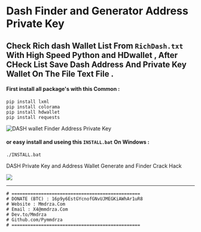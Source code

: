 # Dash Finder and Generator Address Private Key
## Check Rich dash Wallet List From `RichDash.txt` With High Speed Python and HDwallet , After CHeck List Save Dash Address And Private Key Wallet On The File Text File .
#### First install all package's with this Common :
```
pip install lxml
pip install colorama
pip install hdwallet
pip install requests

```
![DASH wallet Finder Address Private Key](https://github.com/Pymmdrza/DASH_Finder/blob/main/dashlistwallet-opt.jpg 'DASH wallet Finder Address Private Key')

#### or easy install and useing this `INSTALL.bat` On Windows :

```
./INSTALL.bat
```
DASH Private Key and Address Wallet Generate and Finder Crack Hack

![](https://github.com/Pymmdrza/DASH_Finder/blob/main/RichDashScreen.jpg?raw=true)

----
```
# ================================================
# DONATE (BTC) : 16p9y6EstGYcnofGNvUJMEGKiAWhAr1uR8
# Website : Mmdrza.Com
# Email : X4@mmdrza.Com
# Dev.to/Mmdrza
# Github.com/Pymmdrza
# ================================================
```
